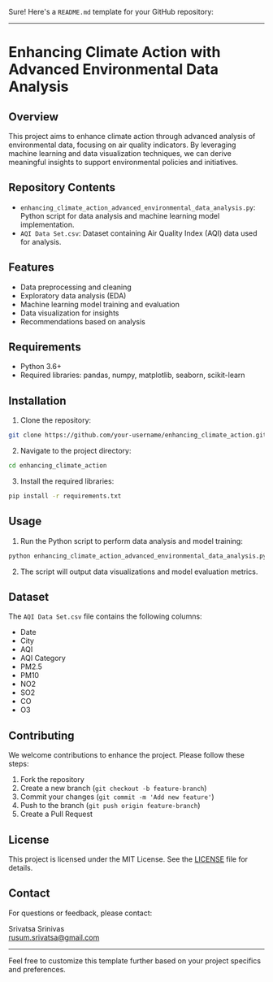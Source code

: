 Sure! Here's a `README.md` template for your GitHub repository:

---

# Enhancing Climate Action with Advanced Environmental Data Analysis

## Overview

This project aims to enhance climate action through advanced analysis of environmental data, focusing on air quality indicators. By leveraging machine learning and data visualization techniques, we can derive meaningful insights to support environmental policies and initiatives.

## Repository Contents

- `enhancing_climate_action_advanced_environmental_data_analysis.py`: Python script for data analysis and machine learning model implementation.
- `AQI Data Set.csv`: Dataset containing Air Quality Index (AQI) data used for analysis.

## Features

- Data preprocessing and cleaning
- Exploratory data analysis (EDA)
- Machine learning model training and evaluation
- Data visualization for insights
- Recommendations based on analysis

## Requirements

- Python 3.6+
- Required libraries: pandas, numpy, matplotlib, seaborn, scikit-learn

## Installation

1. Clone the repository:

```bash
git clone https://github.com/your-username/enhancing_climate_action.git
```

2. Navigate to the project directory:

```bash
cd enhancing_climate_action
```

3. Install the required libraries:

```bash
pip install -r requirements.txt
```

## Usage

1. Run the Python script to perform data analysis and model training:

```bash
python enhancing_climate_action_advanced_environmental_data_analysis.py
```

2. The script will output data visualizations and model evaluation metrics.

## Dataset

The `AQI Data Set.csv` file contains the following columns:

- Date
- City
- AQI
- AQI Category
- PM2.5
- PM10
- NO2
- SO2
- CO
- O3

## Contributing

We welcome contributions to enhance the project. Please follow these steps:

1. Fork the repository
2. Create a new branch (`git checkout -b feature-branch`)
3. Commit your changes (`git commit -m 'Add new feature'`)
4. Push to the branch (`git push origin feature-branch`)
5. Create a Pull Request

## License

This project is licensed under the MIT License. See the [LICENSE](LICENSE) file for details.

## Contact

For questions or feedback, please contact:

Srivatsa Srinivas  
rusum.srivatsa@gmail.com

---

Feel free to customize this template further based on your project specifics and preferences.
